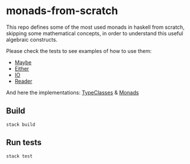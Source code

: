# monads-from-scratch

This repo defines some of the most used monads in haskell from scratch, skipping some mathematical concepts, in order 
to understand this useful algebraic constructs.

Please check the tests to see examples of how to use them:

- [Maybe](test/Monad/MaybeSpec.hs)
- [Either](test/Monad/EitherSpec.hs)
- [IO](test/Monad/IOSpec.hs)
- [Reader](test/Monad/ReaderSpec.hs) 

And here the implementations: [TypeClasses](src/) & [Monads](src/Monad)

## Build
```shell
stack build
```

## Run tests
```shell
stack test
```
